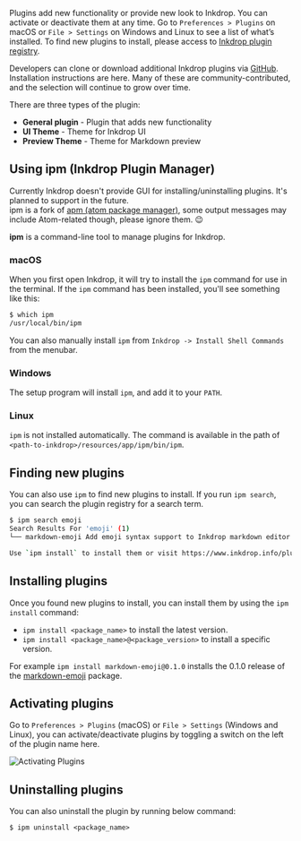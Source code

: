 Plugins add new functionality or provide new look to Inkdrop. You can activate or deactivate them at any time.
Go to `Preferences > Plugins` on macOS or `File > Settings` on Windows and Linux to see a list of what’s installed.
To find new plugins to install, please access to [Inkdrop plugin registry](https://app.inkdrop.info/plugins).

Developers can clone or download additional Inkdrop plugins via [GitHub](https://github.com/inkdropapp/). Installation instructions are here. Many of these are community-contributed, and the selection will continue to grow over time.

There are three types of the plugin:

 * **General plugin** - Plugin that adds new functionality
 * **UI Theme** - Theme for Inkdrop UI
 * **Preview Theme** - Theme for Markdown preview

## Using ipm (Inkdrop Plugin Manager)

<div class="ui info message">
  Currently Inkdrop doesn't provide GUI for installing/uninstalling plugins. It's planned to support in the future.
</div>

<div class="ui message">
  ipm is a fork of <a href="https://github.com/atom/apm">apm (atom package manager)</a>, some output messages may include Atom-related though, please ignore them. 😉
</div>

**ipm** is a command-line tool to manage plugins for Inkdrop.

### macOS

When you first open Inkdrop, it will try to install the `ipm` command for use in the terminal.
If the `ipm` command has been installed, you'll see something like this:

```bash
$ which ipm
/usr/local/bin/ipm
```

You can also manually install `ipm` from `Inkdrop -> Install Shell Commands` from the menubar.

### Windows

The setup program will install `ipm`, and add it to your `PATH`.

### Linux

`ipm` is not installed automatically. The command is available in the path of `<path-to-inkdrop>/resources/app/ipm/bin/ipm`.

## Finding new plugins

You can also use `ipm` to find new plugins to install. If you run `ipm search`, you can search the plugin registry for a search term.

```bash
$ ipm search emoji
Search Results For 'emoji' (1)
└── markdown-emoji Add emoji syntax support to Inkdrop markdown editor (0 downloads, 0 stars)

Use `ipm install` to install them or visit https://www.inkdrop.info/plugins to read more about them.
```

## Installing plugins

Once you found new plugins to install, you can install them by using the `ipm install` command:

 * `ipm install <package_name>` to install the latest version.
 * `ipm install <package_name>@<package_version>` to install a specific version.

For example `ipm install markdown-emoji@0.1.0` installs the 0.1.0 release of the [markdown-emoji](https://app.inkdrop.info/plugins/markdown-emoji) package.

## Activating plugins

Go to `Preferences > Plugins` (macOS) or `File > Settings` (Windows and Linux), you can activate/deactivate plugins by toggling a switch on the left of the plugin name here.

![Activating Plugins](/manual/06-plugins-preferences_activating.png)

## Uninstalling plugins

You can also uninstall the plugin by running below command:

```
$ ipm uninstall <package_name>
```
